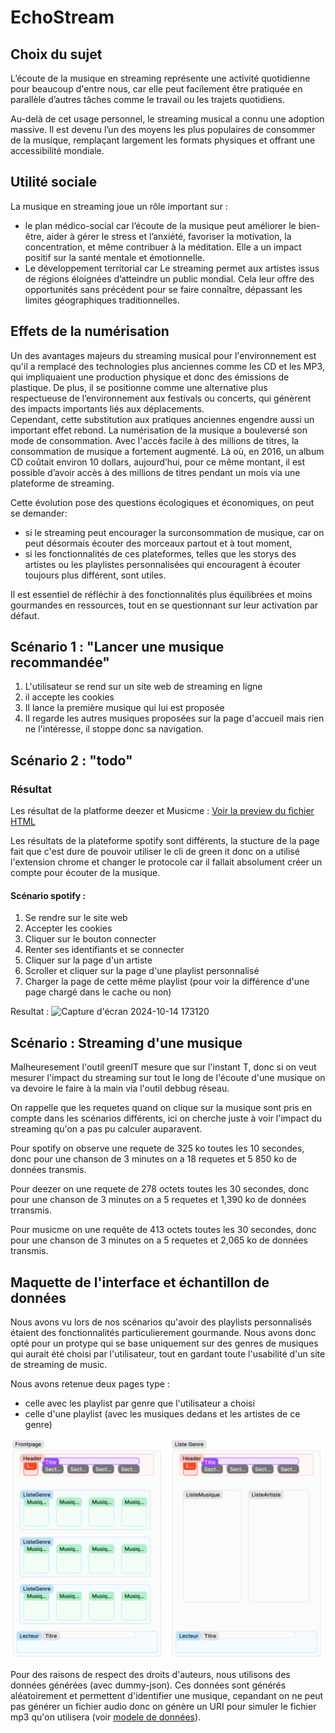 # EchoStream
## Choix du sujet
L’écoute de la musique en streaming représente une activité quotidienne pour beaucoup d'entre nous, car elle peut facilement être pratiquée en parallèle d’autres tâches comme le travail ou les trajets quotidiens.  
  
Au-delà de cet usage personnel, le streaming musical a connu une adoption massive. Il est devenu l’un des moyens les plus populaires de consommer de la musique, remplaçant largement les formats physiques et offrant une accessibilité mondiale.
## Utilité sociale
La musique en streaming joue un rôle important sur :  
- le plan médico-social car l’écoute de la musique peut améliorer le bien-être, aider à gérer le stress et l’anxiété, favoriser la motivation, la concentration, et même contribuer à la méditation. Elle a un impact positif sur la santé mentale et émotionnelle.
- Le développement territorial car Le streaming permet aux artistes issus de régions éloignées d’atteindre un public mondial. Cela leur offre des opportunités sans précédent pour se faire connaître, dépassant les limites géographiques traditionnelles.
## Effets de la numérisation
Un des avantages majeurs du streaming musical pour l'environnement est qu'il a remplacé des technologies plus anciennes comme les CD et les MP3, qui impliquaient une production physique et donc des émissions de plastique. De plus, il se positionne comme une alternative plus respectueuse de l’environnement aux festivals ou concerts, qui génèrent des impacts importants liés aux déplacements.  
Cependant, cette substitution aux pratiques anciennes engendre aussi un important effet rebond. La numérisation de la musique a bouleversé son mode de consommation. Avec l'accès facile à des millions de titres, la consommation de musique a fortement augmenté. Là où, en 2016, un album CD coûtait environ 10 dollars, aujourd’hui, pour ce même montant, il est possible d’avoir accès à des millions de titres pendant un mois via une plateforme de streaming.  
  
Cette évolution pose des questions écologiques et économiques, on peut se demander:  
- si le streaming peut encourager la surconsommation de musique, car on peut désormais écouter des morceaux partout et à tout moment,
- si les fonctionnalités de ces plateformes, telles que les storys des artistes ou les playlistes personnalisées qui encouragent à écouter toujours plus différent, sont utiles.  

Il est essentiel de réfléchir à des fonctionnalités plus équilibrées et moins gourmandes en ressources, tout en se questionnant sur leur activation par défaut.
## Scénario 1 : "Lancer une musique recommandée"
1. L'utilisateur se rend sur un site web de streaming en ligne
2. il accepte les cookies
3. Il lance la première musique qui lui est proposée
4. Il regarde les autres musiques proposées sur la page d'accueil mais rien ne l'intéresse, il stoppe donc sa navigation.

## Scénario 2 : "todo"


### Résultat
Les résultat de la platforme deezer et Musicme : [Voir la preview du fichier HTML](https://utt-gl03.github.io/EchoStream/benchmark/benchmark.html)

Les résultats de la plateforme spotify sont différents, la stucture de la page fait que c'est dure de pouvoir utiliser le cli de green it donc on a utilisé l'extension chrome et changer le protocole car il fallait absolument créer un compte pour écouter de la musique.

#### Scénario spotify :
1. Se rendre sur le site web
2. Accepter les cookies
3. Cliquer sur le bouton connecter
4. Renter ses identifiants et se connecter
5. Cliquer sur la page d'un artiste
6. Scroller et cliquer sur la page d'une playlist personnalisé
7. Charger la page de cette même playlist (pour voir la différence d'une page chargé dans le cache ou non)

Resultat :  ![Capture d'écran 2024-10-14 173120](https://github.com/user-attachments/assets/4e675006-89ec-44d9-9c30-9937432bd10a)


## Scénario : Streaming d'une musique
Malheuresement l'outil greenIT mesure que sur l'instant T, donc si on veut mesurer l'impact du streaming sur tout le long de l'écoute d'une musique on va devoire le faire à la main via l'outil debbug réseau.

On rappelle que les requetes quand on clique sur la musique sont pris en compte dans les scénarios différents, ici on cherche juste à voir l'impact du streaming qu'on a pas pu calculer auparavent.

Pour spotify on observe une requete de 325 ko toutes les 10 secondes, donc pour une chanson de 3 minutes on a 18 requetes et 5 850 ko de données transmis.

Pour deezer on une requete de 278 octets toutes les 30 secondes, donc pour une chanson de 3 minutes on a 5 requetes et 1,390 ko de données trransmis.

Pour musicme on une requête de 413 octets toutes les 30 secondes, donc pour une chanson de 3 minutes on a 5 requetes et 2,065 ko de données transmis.

## Maquette de l'interface et échantillon de données

Nous avons vu lors de nos scénarios qu'avoir des playlists personnalisés étaient des fonctionnalités particulierement gourmande. Nous avons donc opté pour un protype qui se base uniquement sur des genres de musiques qui aurait été choisi par l'utilisateur, tout en gardant toute l'usabilité d'un site de streaming de music.

Nous avons retenue deux pages type :
- celle avec les playlist par genre que l'utilisateur a choisi
- celle d'une playlist (avec les musiques dedans et les artistes de ce genre)

![mockup](frontend/mockup.png)

Pour des raisons de respect des droits d'auteurs, nous utilisons des données générées (avec dummy-json). Ces données sont générés aléatoirement et permettent d'identifier une musique, cepandant on ne peut pas générer un fichier audio donc on génère un URI pour simuler le fichier mp3 qu'on utilisera (voir [modele de données](frontend/sample_data.hbs)).




